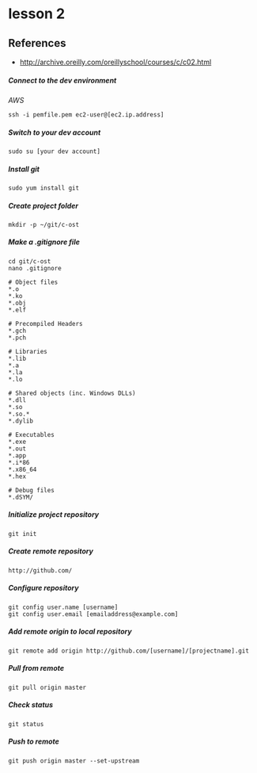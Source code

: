 # lesson 2

## References
* http://archive.oreilly.com/oreillyschool/courses/c/c02.html

##### Connect to the dev environment
*AWS*
```
ssh -i pemfile.pem ec2-user@[ec2.ip.address]
```
##### Switch to your dev account
    sudo su [your dev account]

##### Install git
    sudo yum install git
	
##### Create project folder
    mkdir -p ~/git/c-ost

##### Make a .gitignore file
	cd git/c-ost
	nano .gitignore
```
# Object files
*.o
*.ko
*.obj
*.elf

# Precompiled Headers
*.gch
*.pch

# Libraries
*.lib
*.a
*.la
*.lo

# Shared objects (inc. Windows DLLs)
*.dll
*.so
*.so.*
*.dylib

# Executables
*.exe
*.out
*.app
*.i*86
*.x86_64
*.hex

# Debug files
*.dSYM/
```
##### Initialize project repository
    git init

##### Create remote repository
    http://github.com/

##### Configure repository
    git config user.name [username]
    git config user.email [emailaddress@example.com]

##### Add remote origin to local repository
    git remote add origin http://github.com/[username]/[projectname].git

##### Pull from remote
    git pull origin master

##### Check status
    git status
    
##### Push to remote
    git push origin master --set-upstream
    

